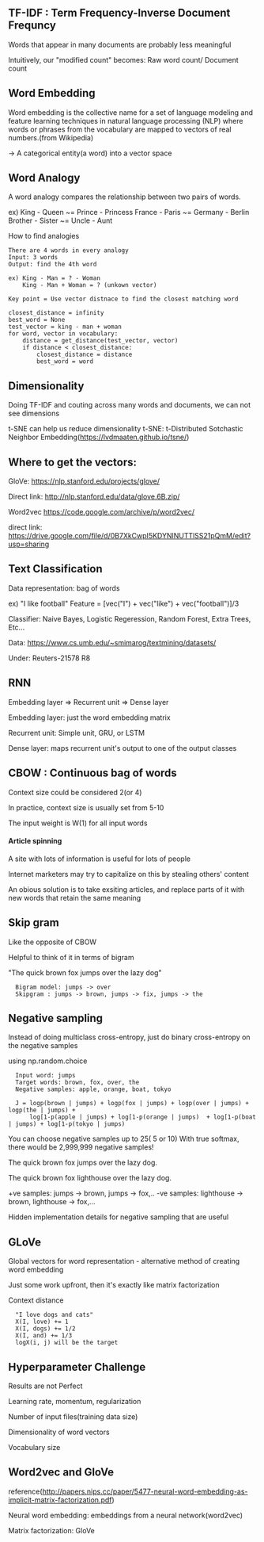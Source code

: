 ## TF-IDF : Term Frequency-Inverse Document Frequncy

Words that appear in many documents are probably less meaningful

Intuitively, our "modified count" becomes: Raw word count/ Document count

## Word Embedding

Word embedding is the collective name for a set of language modeling and feature learning techniques in natural language processing (NLP) where words or phrases from the vocabulary are mapped to vectors of real numbers.(from Wikipedia)

-> A categorical entity(a word) into a vector space

## Word Analogy

A word analogy compares the relationship between two pairs of words. 

   ex) King - Queen ~= Prince - Princess
       France - Paris ~= Germany - Berlin
       Brother - Sister ~= Uncle - Aunt


How to find analogies 

    There are 4 words in every analogy
    Input: 3 words
    Output: find the 4th word
    
    ex) King - Man = ? - Woman
        King - Man + Woman = ? (unkown vector)
        
    Key point = Use vector distnace to find the closest matching word
    
    closest_distance = infinity
    best_word = None
    test_vector = king - man + woman
    for word, vector in vocabulary:
        distance = get_distance(test_vector, vector)
        if distance < closest_distance:
            closest_distance = distance
            best_word = word
            

## Dimensionality

Doing TF-IDF and couting across many words and documents, we can not see dimensions

t-SNE can help us reduce dimensionality
    t-SNE: t-Distributed Sotchastic Neighbor Embedding(https://lvdmaaten.github.io/tsne/)
    

## Where to get the vectors:

GloVe: https://nlp.stanford.edu/projects/glove/

Direct link: http://nlp.stanford.edu/data/glove.6B.zip/

Word2vec https://code.google.com/archive/p/word2vec/

direct link: https://drive.google.com/file/d/0B7XkCwpI5KDYNlNUTTlSS21pQmM/edit?usp=sharing


## Text Classification

Data representation: bag of words

ex) "I like football"
    Feature = [vec("I") + vec("like") + vec("football")]/3
    
Classifier: 
   Naive Bayes,
   Logistic Regeression,
   Random Forest,
   Extra Trees,
   Etc...
   
 Data: https://www.cs.umb.edu/~smimarog/textmining/datasets/
 
 Under: Reuters-21578 R8

## RNN

 Embedding layer => Recurrent unit => Dense layer

 Embedding layer: just the word embedding matrix

 Recurrent unit: Simple unit, GRU, or LSTM

 Dense layer: maps recurrent unit's output to one of the output classes


## CBOW : Continuous bag of words

Context size could be considered 2(or 4)

In practice, context size is usually set from 5-10

The input weight is W(1) for all input words


#### Article spinning

A site with lots of information is useful for lots of people

Internet marketers may try to capitalize on this by stealing others' content

An obious solution is to take exsiting articles, and replace parts of it with new words that retain the same meaning



## Skip gram

Like the opposite of CBOW

Helpful to think of it in terms of bigram

"The quick brown fox jumps over the lazy dog"
      
      Bigram model: jumps -> over
      Skipgram : jumps -> brown, jumps -> fix, jumps -> the
      

## Negative sampling

Instead of doing multiclass cross-entropy,
just do binary cross-entropy on the negative samples

using np.random.choice

      Input word: jumps
      Target words: brown, fox, over, the
      Negative samples: apple, orange, boat, tokyo
      
      J = logp(brown | jumps) + logp(fox | jumps) + logp(over | jumps) + logp(the | jumps) +
          log[1-p(apple | jumps) + log[1-p(orange | jumps)  + log[1-p(boat | jumps) + log[1-p(tokyo | jumps)
          
You can choose negative samples up to 25( 5 or 10)
With true softmax, there would be 2,999,999 negative samples!

The quick brown fox jumps over the lazy dog.

The quick brown fox lighthouse over the lazy dog.

+ve samples: jumps -> brown, jumps -> fox,..
-ve samples: lighthouse -> brown, lighthouse -> fox,...


Hidden implementation details for negative sampling that are useful


## GLoVe

Global vectors for word representation - alternative method of creating word embedding

Just some work upfront, then it's exactly like matrix factorization

Context distance
      
      "I love dogs and cats"
      X(I, love) += 1
      X(I, dogs) += 1/2
      X(I, and) += 1/3
      logX(i, j) will be the target
      

## Hyperparameter Challenge

Results are not Perfect

Learning rate, momentum, regularization

Number of input files(training data size)

Dimensionality of word vectors

Vocabulary size


## Word2vec and GloVe

reference(http://papers.nips.cc/paper/5477-neural-word-embedding-as-implicit-matrix-factorization.pdf)

Neural word embedding: embeddings from a neural network(word2vec)

Matrix factorization: GloVe
